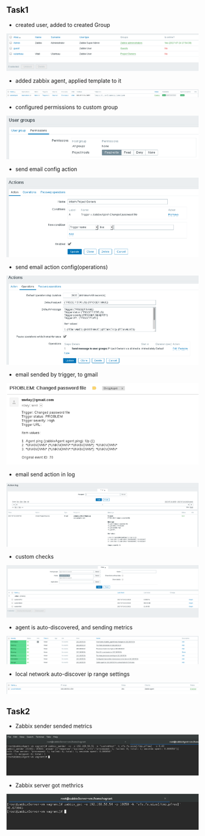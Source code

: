 ## Task1

- created user, added to created Group
<img src="Screenshot from 2017-07-24 17-57-26.png">

- added zabbix agent, applied template to it
<img src="Screenshot from 2017-07-24 18-10-11.png">

- configured permissions to custom group
<img src="Screenshot from 2017-07-24 18-24-43.png">

- send email config action
<img src="Screenshot from 2017-07-24 19-31-28.png">

- send email action config(operations)
<img src="Screenshot from 2017-07-24 19-31-34.png">

- email sended by trigger, to gmail
<img src="Screenshot from 2017-07-24 19-08-00.png">

- email send action in log
<img src="Screenshot from 2017-07-24 19-28-43.png">

- custom checks
<img src="Screenshot from 2017-07-24 21-28-55.png">

- agent is auto-discovered, and sending metrics
<img src="Screenshot from 2017-07-24 22-15-36.png">

- local network auto-discover ip range settings
<img src="Screenshot from 2017-07-24 22-16-03.png">

## Task2

- Zabbix sender sended metrics
<img src="Screenshot from 2017-07-24 22-36-08.png">

- Zabbix server got methrics
<img src="Screenshot from 2017-07-24 22-36-59.png">
